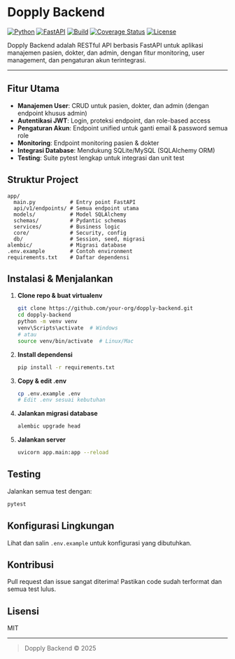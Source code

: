 # Dopply Backend

[![Python](https://img.shields.io/badge/python-3.12-blue.svg)](https://www.python.org/downloads/release/python-3120/)
[![FastAPI](https://img.shields.io/badge/FastAPI-0.110.0-green.svg)](https://fastapi.tiangolo.com/)
[![Build](https://img.shields.io/github/actions/workflow/status/freeluncher/dopply-backend/ci.yml?branch=main&label=build)](https://github.com/freeluncher/dopply-backend/actions)
[![Coverage Status](https://img.shields.io/badge/coverage-passing-brightgreen.svg)](https://pytest.org/)
[![License](https://img.shields.io/github/license/your-org/your-repo.svg)](LICENSE)

Dopply Backend adalah RESTful API berbasis FastAPI untuk aplikasi manajemen pasien, dokter, dan admin, dengan fitur monitoring, user management, dan pengaturan akun terintegrasi.

---

## Fitur Utama
- **Manajemen User**: CRUD untuk pasien, dokter, dan admin (dengan endpoint khusus admin)
- **Autentikasi JWT**: Login, proteksi endpoint, dan role-based access
- **Pengaturan Akun**: Endpoint unified untuk ganti email & password semua role
- **Monitoring**: Endpoint monitoring pasien & dokter
- **Integrasi Database**: Mendukung SQLite/MySQL (SQLAlchemy ORM)
- **Testing**: Suite pytest lengkap untuk integrasi dan unit test

## Struktur Project
```
app/
  main.py           # Entry point FastAPI
  api/v1/endpoints/ # Semua endpoint utama
  models/           # Model SQLAlchemy
  schemas/          # Pydantic schemas
  services/         # Business logic
  core/             # Security, config
  db/               # Session, seed, migrasi
alembic/            # Migrasi database
.env.example        # Contoh environment
requirements.txt    # Daftar dependensi
```

## Instalasi & Menjalankan
1. **Clone repo & buat virtualenv**
   ```bash
   git clone https://github.com/your-org/dopply-backend.git
   cd dopply-backend
   python -m venv venv
   venv\Scripts\activate  # Windows
   # atau
   source venv/bin/activate  # Linux/Mac
   ```
2. **Install dependensi**
   ```bash
   pip install -r requirements.txt
   ```
3. **Copy & edit .env**
   ```bash
   cp .env.example .env
   # Edit .env sesuai kebutuhan
   ```
4. **Jalankan migrasi database**
   ```bash
   alembic upgrade head
   ```
5. **Jalankan server**
   ```bash
   uvicorn app.main:app --reload
   ```

## Testing
Jalankan semua test dengan:
```bash
pytest
```

## Konfigurasi Lingkungan
Lihat dan salin `.env.example` untuk konfigurasi yang dibutuhkan.

## Kontribusi
Pull request dan issue sangat diterima! Pastikan code sudah terformat dan semua test lulus.

## Lisensi
MIT

---

> Dopply Backend © 2025

